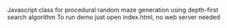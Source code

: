 Javascript class for procedural random maze generation using depth-first search algorithm
To run demo just open index.html, no web server needed